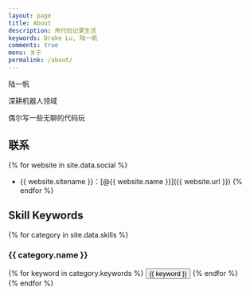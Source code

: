 ```yaml
---
layout: page
title: About
description: 用代码记录生活
keywords: Drake Lu, 陆一帆
comments: true
menu: 关于
permalink: /about/
---
```


陆一帆

深耕机器人领域

偶尔写一些无聊的代码玩

## 联系

{% for website in site.data.social %}
* {{ website.sitename }}：[@{{ website.name }}]({{ website.url }})
{% endfor %}

## Skill Keywords

{% for category in site.data.skills %}
### {{ category.name }}
<div class="btn-inline">
{% for keyword in category.keywords %}
<button class="btn btn-outline" type="button">{{ keyword }}</button>
{% endfor %}
</div>
{% endfor %}
